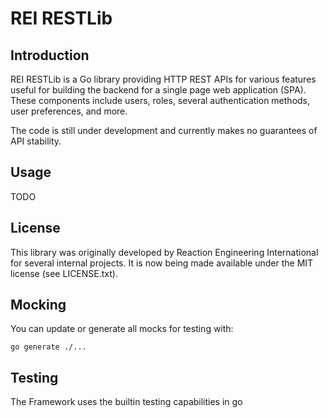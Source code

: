# REI RESTLib #

## Introduction ##

REI RESTLib is a Go library providing HTTP REST APIs for various features useful for building the backend for a single page web application (SPA). These components include users, roles, several authentication methods, user preferences, and more.

The code is still under development and currently makes no guarantees of API stability.

## Usage ##

TODO

## License ##

This library was originally developed by Reaction Engineering International for several internal projects. It is now being made available under the MIT license (see LICENSE.txt).

## Mocking ##
You can update or generate all mocks for testing with:
```
go generate ./...
```


## Testing ##
The Framework uses the builtin testing capabilities in go